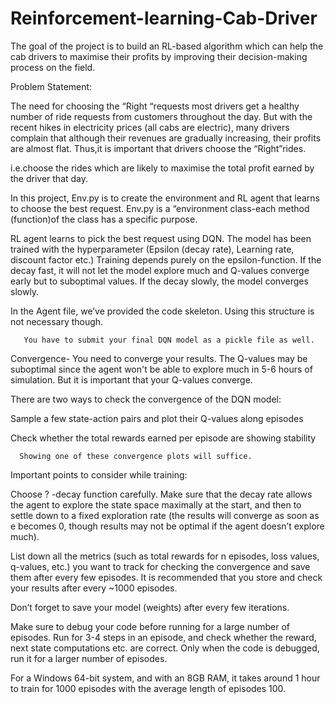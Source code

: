 # Reinforcement-learning-Cab-Driver

The goal of the project is to build an RL-based algorithm which can help the cab drivers 
to maximise their profits by improving their decision-making process on the field.

Problem Statement:

The need for choosing the “Right “requests most drivers get a healthy number of ride requests
from customers throughout the day. But with the recent hikes in electricity prices (all cabs are electric), 
many drivers complain that although their revenues are gradually increasing, their profits are almost flat.
Thus,it is important that drivers choose the “Right”rides.

i.e.choose the rides which are likely to maximise the total profit earned by the driver that day.

In this project, Env.py is to create the environment and RL agent that learns to choose the best request.
Env.py is a “environment class-each method (function)of the class has a specific purpose.

RL agent learns to pick the best request using DQN. The model has been trained with the hyperparameter (Epsilon (decay rate), Learning rate, discount factor etc.)
Training depends purely on the epsilon-function. If the decay fast, it will not let the model explore much and Q-values converge early but to suboptimal values. If the decay slowly, the model converges slowly.


In the Agent file, we’ve provided the code skeleton. Using this structure is not necessary though.

       You have to submit your final DQN model as a pickle file as well.
       
Convergence- You need to converge your results. The Q-values may be suboptimal since the agent won't be 
able to explore much in 5-6 hours of simulation. But it is important that your Q-values converge.

There are two ways to check the convergence of the DQN model:

Sample a few state-action pairs and plot their Q-values along episodes

Check whether the total rewards earned per episode are showing stability

      Showing one of these convergence plots will suffice.

Important points to consider while training:

Choose ? -decay function carefully. Make sure that the decay rate allows the agent to explore the state space maximally at the start, and then to settle down to a fixed exploration rate (the results will converge as soon as e becomes 0, though results may not be optimal if the agent doesn’t explore much).

List down all the metrics (such as total rewards for n episodes, loss values, q-values, etc.) you want to track for checking the convergence and save them after every few episodes. It is recommended that you store and check your results after every ~1000 episodes.

Don’t forget to save your model (weights) after every few iterations.

Make sure to debug your code before running for a large number of episodes. Run for 3-4 steps in an episode, and check whether the reward, next state computations etc. are correct. Only when the code is debugged, run it for a larger number of episodes.

For a Windows 64-bit system, and with an 8GB RAM, it takes around 1 hour to train for 1000 episodes with the average length of episodes 100.
